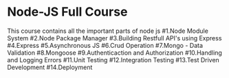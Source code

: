 # Node-JS Full Course

This course contains all the important parts of node js
#1.Node Module System
#2.Node Package Manager
#3.Building Restfull API's using Express
#4.Express
#5.Asynchronous JS
#6.Crud Operation
#7.Mongo - Data Validation
#8.Mongoose
#9.Authenticaction and Authorization
#10.Handling and Logging Errors
#11.Unit Testing
#12.Integration Testing
#13.Test Driven Development
#14.Deployment

